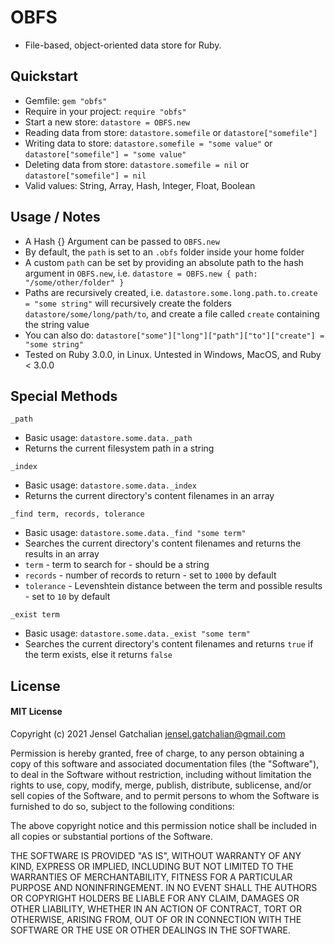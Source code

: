 # OBFS

- File-based, object-oriented data store for Ruby.


## Quickstart

- Gemfile: `gem "obfs"`
- Require in your project: `require "obfs"`
- Start a new store: `datastore = OBFS.new`
- Reading data from store: `datastore.somefile` or `datastore["somefile"]` 
- Writing data to store: `datastore.somefile = "some value"` or `datastore["somefile"] = "some value"`
- Deleting data from store: `datastore.somefile = nil` or `datastore["somefile"] = nil` 
- Valid values: String, Array, Hash, Integer, Float, Boolean


## Usage / Notes

- A Hash {} Argument can be passed to `OBFS.new`
- By default, the `path` is set to an `.obfs` folder inside your home folder
- A custom `path` can be set by providing an absolute path to the hash argument in `OBFS.new`, i.e. `datastore = OBFS.new { path: "/some/other/folder" }`
- Paths are recursively created, i.e. `datastore.some.long.path.to.create = "some string"` will recursively create the folders `datastore/some/long/path/to`, and create a file called `create` containing the string value
- You can also do: `datastore["some"]["long"]["path"]["to"]["create"] = "some string"`
- Tested on Ruby 3.0.0, in Linux. Untested in Windows, MacOS, and Ruby < 3.0.0


## Special Methods

`_path`
- Basic usage: `datastore.some.data._path`
- Returns the current filesystem path in a string

`_index`
- Basic usage: `datastore.some.data._index`
- Returns the current directory's content filenames in an array

`_find term, records, tolerance`
- Basic usage: `datastore.some.data._find "some term"`
- Searches the current directory's content filenames and returns the results in an array
- `term` - term to search for - should be a string
- `records` - number of records to return - set to `1000` by default 
- `tolerance` - Levenshtein distance between the term and possible results - set to `10` by default

`_exist term`
- Basic usage: `datastore.some.data._exist "some term"`
- Searches the current directory's content filenames and returns `true` if the term exists, else it returns `false`


## License

#### MIT License

Copyright (c) 2021 Jensel Gatchalian <jensel.gatchalian@gmail.com>

Permission is hereby granted, free of charge, to any person obtaining a copy
of this software and associated documentation files (the "Software"), to deal
in the Software without restriction, including without limitation the rights
to use, copy, modify, merge, publish, distribute, sublicense, and/or sell
copies of the Software, and to permit persons to whom the Software is
furnished to do so, subject to the following conditions:

The above copyright notice and this permission notice shall be included in all
copies or substantial portions of the Software.

THE SOFTWARE IS PROVIDED "AS IS", WITHOUT WARRANTY OF ANY KIND, EXPRESS OR
IMPLIED, INCLUDING BUT NOT LIMITED TO THE WARRANTIES OF MERCHANTABILITY,
FITNESS FOR A PARTICULAR PURPOSE AND NONINFRINGEMENT. IN NO EVENT SHALL THE
AUTHORS OR COPYRIGHT HOLDERS BE LIABLE FOR ANY CLAIM, DAMAGES OR OTHER
LIABILITY, WHETHER IN AN ACTION OF CONTRACT, TORT OR OTHERWISE, ARISING FROM,
OUT OF OR IN CONNECTION WITH THE SOFTWARE OR THE USE OR OTHER DEALINGS IN THE
SOFTWARE.
